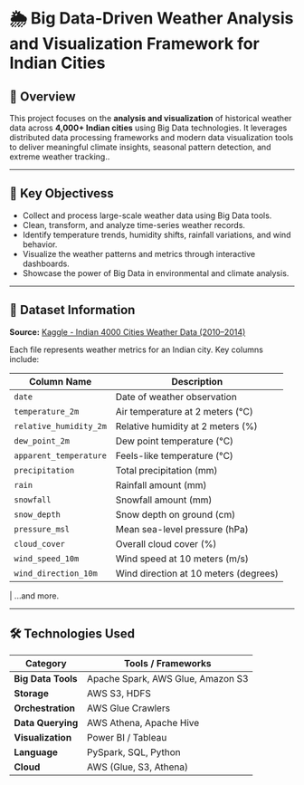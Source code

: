# 🌦️ Big Data-Driven Weather Analysis and Visualization Framework for Indian Cities

## 📌 Overview

This project focuses on the **analysis and visualization** of historical weather data across **4,000+ Indian cities** using Big Data technologies. It leverages distributed data processing frameworks and modern data visualization tools to deliver meaningful climate insights, seasonal pattern detection, and extreme weather tracking..

---

## 🎯 Key Objectivess

- Collect and process large-scale weather data using Big Data tools.
- Clean, transform, and analyze time-series weather records.
- Identify temperature trends, humidity shifts, rainfall variations, and wind behavior.
- Visualize the weather patterns and metrics through interactive dashboards.
- Showcase the power of Big Data in environmental and climate analysis.

---

## 📂 Dataset Information

**Source:** [Kaggle - Indian 4000 Cities Weather Data (2010–2014)](https://www.kaggle.com/datasets/mukeshdevrath007/indian-5000-cities-weather-data)

Each file represents weather metrics for an Indian city. Key columns include:

| Column Name            | Description                           |
| ---------------------- | ------------------------------------- |
| `date`                 | Date of weather observation           |
| `temperature_2m`       | Air temperature at 2 meters (°C)      |
| `relative_humidity_2m` | Relative humidity at 2 meters (%)     |
| `dew_point_2m`         | Dew point temperature (°C)            |
| `apparent_temperature` | Feels-like temperature (°C)           |
| `precipitation`        | Total precipitation (mm)              |
| `rain`                 | Rainfall amount (mm)                  |
| `snowfall`             | Snowfall amount (mm)                  |
| `snow_depth`           | Snow depth on ground (cm)             |
| `pressure_msl`         | Mean sea-level pressure (hPa)         |
| `cloud_cover`          | Overall cloud cover (%)               |
| `wind_speed_10m`       | Wind speed at 10 meters (m/s)         |
| `wind_direction_10m`   | Wind direction at 10 meters (degrees) |

| ...and more.

---

## 🛠️ Technologies Used

| Category           | Tools / Frameworks                |
| ------------------ | --------------------------------- |
| **Big Data Tools** | Apache Spark, AWS Glue, Amazon S3 |
| **Storage**        | AWS S3, HDFS                      |
| **Orchestration**  | AWS Glue Crawlers                 |
| **Data Querying**  | AWS Athena, Apache Hive           |
| **Visualization**  | Power BI / Tableau                |
| **Language**       | PySpark, SQL, Python              |
| **Cloud**          | AWS (Glue, S3, Athena)            |
